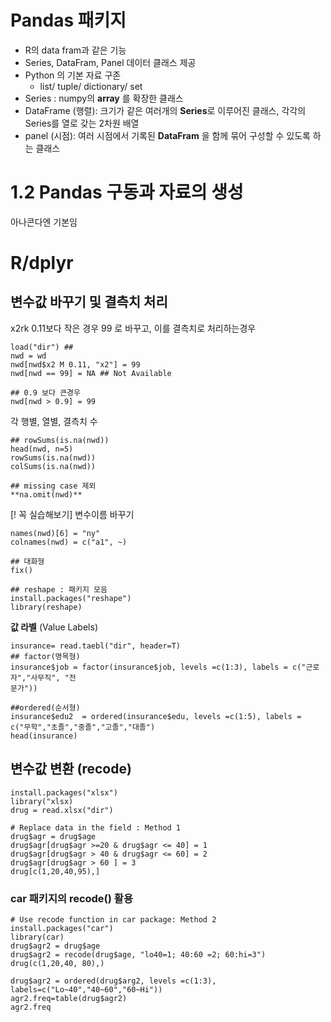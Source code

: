 
# Pandas 패키지
- R의 data fram과 같은 기능
- Series, DataFram, Panel 데이터 클래스 제공
- Python 의 기본 자료 구존 
  - list/ tuple/ dictionary/ set
- Series  :  numpy의 **array** 를 확장한 클래스
- DataFrame (행렬): 크기가 같은 여러개의 **Series**로 이루어진 클래스, 각각의 Series를 열로 갖는 2차원 배열
- panel (시점): 여러 시점에서 기록된 **DataFram** 을 함께 묶어 구성할 수 있도록 하는 클래스


# 1.2 Pandas 구동과 자료의 생성
아나콘다엔 기본임


# R/dplyr
## 변수값 바꾸기 및 결측치 처리

x2rk 0.11보다 작은 경우 99 로 바꾸고, 이를 결측치로 처리하는경우
```
load("dir") ##
nwd = wd
nwd[nwd$x2 M 0.11, "x2"] = 99
nwd[nwd == 99] = NA ## Not Available

## 0.9 보다 큰경우
nwd[nwd > 0.9] = 99

```

각 행별, 열별, 결측치 수 
```
## rowSums(is.na(nwd))
head(nwd, n=5)
rowSums(is.na(nwd))
colSums(is.na(nwd))

## missing case 제외
**na.omit(nwd)**
```

[! 꼭 실습해보기] 변수이름 바꾸기
```
names(nwd)[6] = "ny"
colnames(nwd) = c("a1", ~)

## 대화형
fix()

## reshape : 패키지 모음
install.packages("reshape")
library(reshape)
```

**값 라벨**   (Value Labels)
```
insurance= read.taebl("dir", header=T)
## factor(명목형)
insurance$job = factor(insurance$job, levels =c(1:3), labels = c("근로자","사무직", "전
문가"))

##ordered(순서형)
insurance$edu2  = ordered(insurance$edu, levels =c(1:5), labels = c("무학","초졸","중졸","고졸","대졸")
head(insurance)
```


## **변수값 변환** (recode)
```
install.packages("xlsx")
library("xlsx)
drug = read.xlsx("dir")

# Replace data in the field : Method 1
drug$agr = drug$age
drug$agr[drug$agr >=20 & drug$agr <= 40] = 1
drug$agr[drug$agr > 40 & drug$agr <= 60] = 2
drug$agr[drug$agr > 60 ] = 3
drug[c(1,20,40,95),]
```

### car 패키지의 recode() 활용
```
# Use recode function in car package: Method 2
install.packages("car")
library(car)
drug$agr2 = drug$age
drug$agr2 = recode(drug$age, "lo40=1; 40:60 =2; 60:hi=3")
drug(c(1,20,40, 80),)

drug$agr2 = ordered(drug$arg2, levels =c(1:3), labels=c("Lo~40","40~60","60~Hi"))
agr2.freq=table(drug$agr2)
agr2.freq
```




